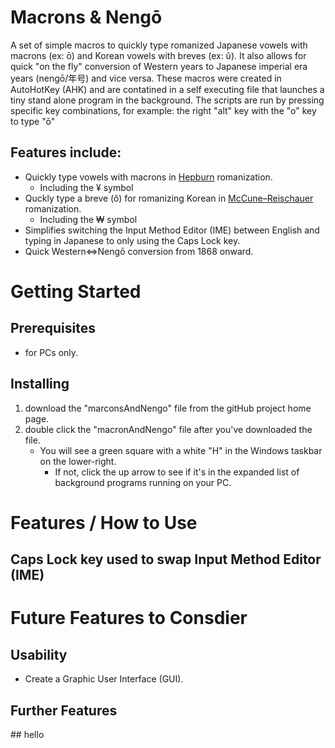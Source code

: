 # Macrons & Nengō
A set of simple macros to quickly type romanized Japanese vowels with macrons (ex: ō) and Korean vowels with breves (ex: ŭ). It also allows for quick "on the fly" conversion of Western years to Japanese imperial era years (nengō/年号) and vice versa. These macros were created in AutoHotKey (AHK) and are contatined in a self executing file that launches a tiny stand alone program in the background. The scripts are run by pressing specific key combinations, for example: the right "alt" key with the "o" key to type "ō"

## Features include:
- Quickly type vowels with macrons in [Hepburn](https://en.wikipedia.org/wiki/Hepburn_romanization) romanization.
  - Including the ¥ symbol
- Quckly type a breve (ŏ) for romanizing Korean in [McCune–Reischauer](https://en.wikipedia.org/wiki/McCune%E2%80%93Reischauer) romanization.
  - Including the ₩ symbol
- Simplifies switching the Input Method Editor (IME) between English and typing in Japanese to only using the Caps Lock key.
- Quick Western⇔Nengō conversion from 1868 onward.

# Getting Started
## Prerequisites
- for PCs only.
## Installing
1. download the "marconsAndNengo" file from the gitHub project home page.
2. double click the "macronAndNengo" file after you've downloaded the file.
   - You will see a green square with a white "H" in the Windows taskbar on the lower-right.
     - If not, click the up arrow to see if it's in the expanded list of background programs running on your PC.

<h1>Features / How to Use </h1>
<h2>Caps Lock key used to swap Input Method Editor (IME)</h2>

<h1>Future Features to Consdier</h1>
<h2>Usability</h2>
<ul>
	<li>
		Create a Graphic User Interface (GUI).
	</li>
</ul>
<h2>Further Features</h2>
## hello
